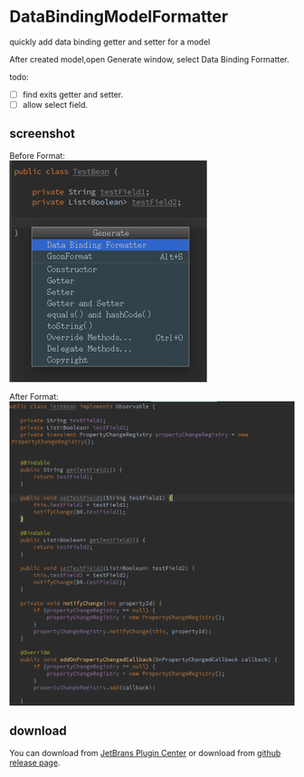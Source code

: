 # DataBindingModelFormatter
quickly add data binding getter and setter for a model

After created model,open Generate window, select Data Binding Formatter.<br>

todo:<br>
- [ ] find exits getter and setter.<br>
- [ ] allow select field.<br>

## screenshot

Before Format:</br>
![](./screenshot/1.png)

After Format:</br>
![](./screenshot/3.png)

## download

You can download from [JetBrans Plugin Center](https://plugins.jetbrains.com/plugin/8616?pr=idea) 
or download from [github release page](https://github.com/Qixingchen/DataBindingModelFormatter/releases).